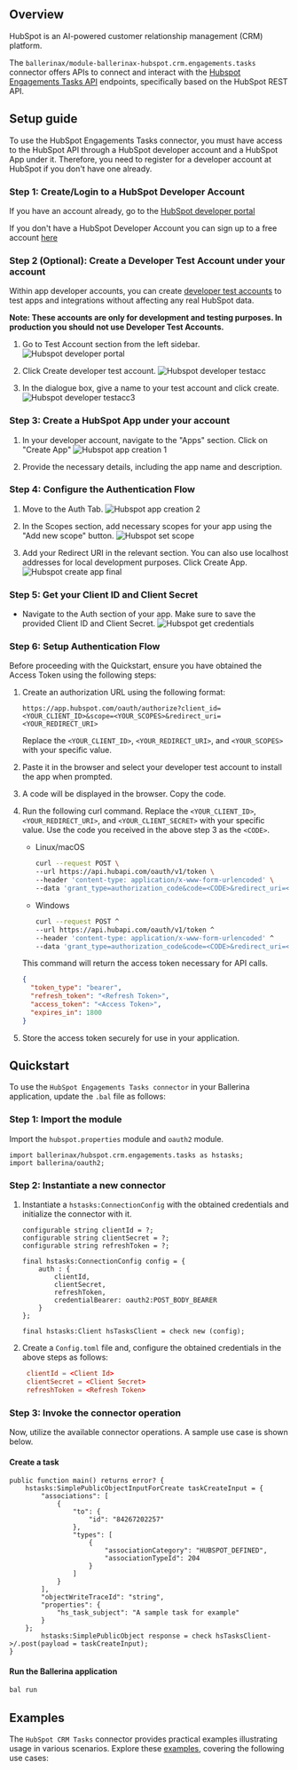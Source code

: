 ## Overview

HubSpot is an AI-powered customer relationship management (CRM) platform.

The `ballerinax/module-ballerinax-hubspot.crm.engagements.tasks` connector offers APIs to connect and interact with the [Hubspot Engagements Tasks API](https://developers.hubspot.com/docs/guides/api/crm/engagements/tasks) endpoints, specifically based on the HubSpot REST API.

## Setup guide

To use the HubSpot Engagements Tasks connector, you must have access to the HubSpot API through a HubSpot developer account and a HubSpot App under it. Therefore, you need to register for a developer account at HubSpot if you don't have one already.

### Step 1: Create/Login to a HubSpot Developer Account

If you have an account already, go to the [HubSpot developer portal](https://app.hubspot.com/)

If you don't have a HubSpot Developer Account you can sign up to a free account [here](https://developers.hubspot.com/get-started)

### Step 2 (Optional): Create a Developer Test Account under your account

Within app developer accounts, you can create [developer test accounts](https://developers.hubspot.com/beta-docs/getting-started/account-types#developer-test-accounts) to test apps and integrations without affecting any real HubSpot data.

**Note: These accounts are only for development and testing purposes. In production you should not use Developer Test Accounts.**

1. Go to Test Account section from the left sidebar.
   ![Hubspot developer portal](https://raw.githubusercontent.com/ballerina-platform/module-ballerinax-hubspot.crm.engagements.tasks/main/docs/resources/test_acc_1.png)

2. Click Create developer test account.
   ![Hubspot developer testacc](https://raw.githubusercontent.com/ballerina-platform/module-ballerinax-hubspot.crm.engagements.tasks/main/docs/resources/test_acc_2.png)

3. In the dialogue box, give a name to your test account and click create.
   ![Hubspot developer testacc3](https://raw.githubusercontent.com/ballerina-platform/module-ballerinax-hubspot.crm.engagements.tasks/main/docs/resources/test_acc_3.png)

### Step 3: Create a HubSpot App under your account

1. In your developer account, navigate to the "Apps" section. Click on "Create App"
   ![Hubspot app creation 1](https://raw.githubusercontent.com/ballerina-platform/module-ballerinax-hubspot.crm.engagements.tasks/main/docs/resources/create_app_1.png)

2. Provide the necessary details, including the app name and description.

### Step 4: Configure the Authentication Flow

1. Move to the Auth Tab.
   ![Hubspot app creation 2](https://raw.githubusercontent.com/ballerina-platform/module-ballerinax-hubspot.crm.engagements.tasks/main/docs/resources/create_app_2.png)

2. In the Scopes section, add necessary scopes for your app using the "Add new scope" button.
   ![Hubspot set scope](https://raw.githubusercontent.com/ballerina-platform/module-ballerinax-hubspot.crm.engagements.tasks/main/docs/resources/set_scope.png)

3. Add your Redirect URI in the relevant section. You can also use localhost addresses for local development purposes. Click Create App.
   ![Hubspot create app final](https://raw.githubusercontent.com/ballerina-platform/module-ballerinax-hubspot.crm.engagements.tasks/main/docs/resources/create_app_final.png)

### Step 5: Get your Client ID and Client Secret

- Navigate to the Auth section of your app. Make sure to save the provided Client ID and Client Secret.
  ![Hubspot get credentials](https://raw.githubusercontent.com/ballerina-platform/module-ballerinax-hubspot.crm.engagements.tasks/main/docs/resources/get_credentials.png)

### Step 6: Setup Authentication Flow

Before proceeding with the Quickstart, ensure you have obtained the Access Token using the following steps:

1. Create an authorization URL using the following format:

   ```
   https://app.hubspot.com/oauth/authorize?client_id=<YOUR_CLIENT_ID>&scope=<YOUR_SCOPES>&redirect_uri=<YOUR_REDIRECT_URI>
   ```

   Replace the `<YOUR_CLIENT_ID>`, `<YOUR_REDIRECT_URI>`, and `<YOUR_SCOPES>` with your specific value.

2. Paste it in the browser and select your developer test account to install the app when prompted.
3. A code will be displayed in the browser. Copy the code.
4. Run the following curl command. Replace the `<YOUR_CLIENT_ID>`, `<YOUR_REDIRECT_URI>`, and `<YOUR_CLIENT_SECRET>` with your specific value. Use the code you received in the above step 3 as the `<CODE>`.

   - Linux/macOS

     ```bash
     curl --request POST \
     --url https://api.hubapi.com/oauth/v1/token \
     --header 'content-type: application/x-www-form-urlencoded' \
     --data 'grant_type=authorization_code&code=<CODE>&redirect_uri=<YOUR_REDIRECT_URI>&client_id=<YOUR_CLIENT_ID>&client_secret=<YOUR_CLIENT_SECRET>'
     ```

   - Windows

     ```bash
     curl --request POST ^
     --url https://api.hubapi.com/oauth/v1/token ^
     --header 'content-type: application/x-www-form-urlencoded' ^
     --data 'grant_type=authorization_code&code=<CODE>&redirect_uri=<YOUR_REDIRECT_URI>&client_id=<YOUR_CLIENT_ID>&client_secret=<YOUR_CLIENT_SECRET>'
     ```

   This command will return the access token necessary for API calls.

   ```json
   {
     "token_type": "bearer",
     "refresh_token": "<Refresh Token>",
     "access_token": "<Access Token>",
     "expires_in": 1800
   }
   ```

5. Store the access token securely for use in your application.

## Quickstart

To use the `HubSpot Engagements Tasks connector` in your Ballerina application, update the `.bal` file as follows:

### Step 1: Import the module

Import the `hubspot.properties` module and `oauth2` module.

```ballerina
import ballerinax/hubspot.crm.engagements.tasks as hstasks;
import ballerina/oauth2;
```

### Step 2: Instantiate a new connector

1. Instantiate a `hstasks:ConnectionConfig` with the obtained credentials and initialize the connector with it.

    ```ballerina
    configurable string clientId = ?;
    configurable string clientSecret = ?;
    configurable string refreshToken = ?;

    final hstasks:ConnectionConfig config = {
        auth : {
            clientId,
            clientSecret,
            refreshToken,
            credentialBearer: oauth2:POST_BODY_BEARER
        }
    };

    final hstasks:Client hsTasksClient = check new (config);
    ```

2. Create a `Config.toml` file and, configure the obtained credentials in the above steps as follows:

   ```toml
    clientId = <Client Id>
    clientSecret = <Client Secret>
    refreshToken = <Refresh Token>
   ```

### Step 3: Invoke the connector operation

Now, utilize the available connector operations. A sample use case is shown below.

#### Create a task

```ballerina
public function main() returns error? {
    hstasks:SimplePublicObjectInputForCreate taskCreateInput = {
        "associations": [
            {
                "to": {
                    "id": "84267202257"
                },
                "types": [
                    {
                        "associationCategory": "HUBSPOT_DEFINED",
                        "associationTypeId": 204
                    }
                ]
            }
        ],
        "objectWriteTraceId": "string",
        "properties": {
            "hs_task_subject": "A sample task for example"
        }
    };
        hstasks:SimplePublicObject response = check hsTasksClient->/.post(payload = taskCreateInput);
}
```

#### Run the Ballerina application

```bash
bal run
```

## Examples

The `HubSpot CRM Tasks` connector provides practical examples illustrating usage in various scenarios. Explore these [examples](https://github.com/module-ballerinax-hubspot.crm.engagements.tasks/tree/main/examples/), covering the following use cases:

